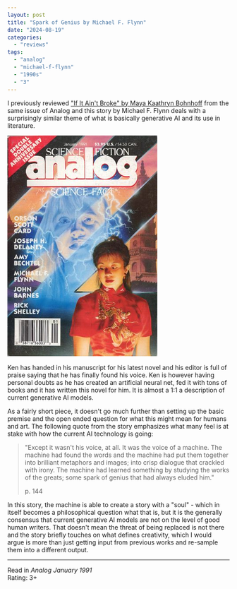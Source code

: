 ```yaml
---
layout: post
title: "Spark of Genius by Michael F. Flynn"
date: "2024-08-19"
categories:
  - "reviews"
tags:
  - "analog"
  - "michael-f-flynn"
  - "1990s"
  - "3"
---
```


I previously reviewed ["If It Ain't Broke" by Maya Kaathryn Bohnhoff](https://shortsfreviews.com/2024/07/21/if-it-ain-t-broke-by-maya-kaathryn-bohnhoff/) from the same issue of Analog and this story by Michael F. Flynn deals with a surprisingly similar theme of what is basically generative AI and its use in literature.

![Analog January 1991](/assets/images/ASF_0732.jpg)

Ken has handed in his manuscript for his latest novel and his editor is full of praise saying that he has finally found his voice.
Ken is however having personal doubts as he has created an artificial neural net, fed it with tons of books and it has written this novel for him.
It is almost a 1:1 a description of current generative AI models.

As a fairly short piece, it doesn't go much further than setting up the basic premise and the open ended question for what this might mean for humans and art.
The following quote from the story emphasizes what many feel is at stake with how the current AI technology is going:

> "Except it wasn't his voice, at all. It was the voice of a machine. The machine had found the words and the machine had put them together into brilliant metaphors and images; into crisp dialogue that crackled with irony. The machine had learned something by studying the works of the greats; some spark of genius that had always eluded him."
>
> p. 144

In this story, the machine is able to create a story with a "soul" - which in itself becomes a philosophical question what that is, but it is the generally consensus that current generative AI models are not on the level of good human writers.
That doesn't mean the threat of being replaced is not there and the story briefly touches on what defines creativity, which I would argue is more than just getting input from previous works and re-sample them into a different output.

* * *

Read in _Analog January 1991_\
Rating: 3+
